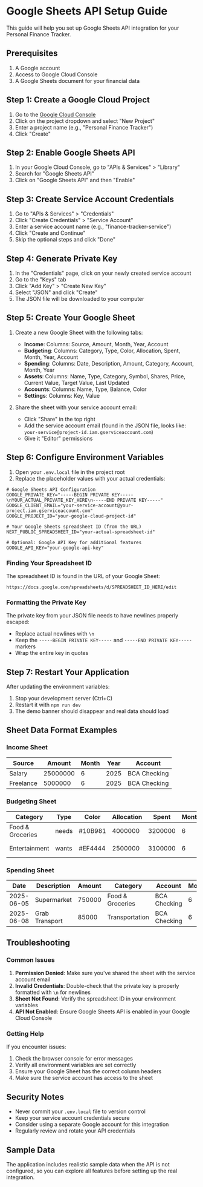 # Google Sheets API Setup Guide

This guide will help you set up Google Sheets API integration for your Personal Finance Tracker.

## Prerequisites

1. A Google account
2. Access to Google Cloud Console
3. A Google Sheets document for your financial data

## Step 1: Create a Google Cloud Project

1. Go to the [Google Cloud Console](https://console.cloud.google.com/)
2. Click on the project dropdown and select "New Project"
3. Enter a project name (e.g., "Personal Finance Tracker")
4. Click "Create"

## Step 2: Enable Google Sheets API

1. In your Google Cloud Console, go to "APIs & Services" > "Library"
2. Search for "Google Sheets API"
3. Click on "Google Sheets API" and then "Enable"

## Step 3: Create Service Account Credentials

1. Go to "APIs & Services" > "Credentials"
2. Click "Create Credentials" > "Service Account"
3. Enter a service account name (e.g., "finance-tracker-service")
4. Click "Create and Continue"
5. Skip the optional steps and click "Done"

## Step 4: Generate Private Key

1. In the "Credentials" page, click on your newly created service account
2. Go to the "Keys" tab
3. Click "Add Key" > "Create New Key"
4. Select "JSON" and click "Create"
5. The JSON file will be downloaded to your computer

## Step 5: Create Your Google Sheet

1. Create a new Google Sheet with the following tabs:
   - **Income**: Columns: Source, Amount, Month, Year, Account
   - **Budgeting**: Columns: Category, Type, Color, Allocation, Spent, Month, Year, Account
   - **Spending**: Columns: Date, Description, Amount, Category, Account, Month, Year
   - **Assets**: Columns: Name, Type, Category, Symbol, Shares, Price, Current Value, Target Value, Last Updated
   - **Accounts**: Columns: Name, Type, Balance, Color
   - **Settings**: Columns: Key, Value

2. Share the sheet with your service account email:
   - Click "Share" in the top right
   - Add the service account email (found in the JSON file, looks like: `your-service@project-id.iam.gserviceaccount.com`)
   - Give it "Editor" permissions

## Step 6: Configure Environment Variables

1. Open your `.env.local` file in the project root
2. Replace the placeholder values with your actual credentials:

```env
# Google Sheets API Configuration
GOOGLE_PRIVATE_KEY="-----BEGIN PRIVATE KEY-----\nYOUR_ACTUAL_PRIVATE_KEY_HERE\n-----END PRIVATE KEY-----"
GOOGLE_CLIENT_EMAIL="your-service-account@your-project.iam.gserviceaccount.com"
GOOGLE_PROJECT_ID="your-google-cloud-project-id"

# Your Google Sheets spreadsheet ID (from the URL)
NEXT_PUBLIC_SPREADSHEET_ID="your-actual-spreadsheet-id"

# Optional: Google API Key for additional features
GOOGLE_API_KEY="your-google-api-key"
```

### Finding Your Spreadsheet ID

The spreadsheet ID is found in the URL of your Google Sheet:
```
https://docs.google.com/spreadsheets/d/SPREADSHEET_ID_HERE/edit
```

### Formatting the Private Key

The private key from your JSON file needs to have newlines properly escaped:
- Replace actual newlines with `\n`
- Keep the `-----BEGIN PRIVATE KEY-----` and `-----END PRIVATE KEY-----` markers
- Wrap the entire key in quotes

## Step 7: Restart Your Application

After updating the environment variables:
1. Stop your development server (Ctrl+C)
2. Restart it with `npm run dev`
3. The demo banner should disappear and real data should load

## Sheet Data Format Examples

### Income Sheet
| Source | Amount | Month | Year | Account |
|--------|--------|-------|------|---------|
| Salary | 25000000 | 6 | 2025 | BCA Checking |
| Freelance | 5000000 | 6 | 2025 | BCA Checking |

### Budgeting Sheet
| Category | Type | Color | Allocation | Spent | Month | Year | Account |
|----------|------|-------|------------|-------|-------|------|---------|
| Food & Groceries | needs | #10B981 | 4000000 | 3200000 | 6 | 2025 | BCA Checking |
| Entertainment | wants | #EF4444 | 2500000 | 3100000 | 6 | 2025 | BCA Checking |

### Spending Sheet
| Date | Description | Amount | Category | Account | Month | Year |
|------|-------------|--------|----------|---------|-------|------|
| 2025-06-05 | Supermarket | 750000 | Food & Groceries | BCA Checking | 6 | 2025 |
| 2025-06-08 | Grab Transport | 85000 | Transportation | BCA Checking | 6 | 2025 |

## Troubleshooting

### Common Issues

1. **Permission Denied**: Make sure you've shared the sheet with the service account email
2. **Invalid Credentials**: Double-check that the private key is properly formatted with `\n` for newlines
3. **Sheet Not Found**: Verify the spreadsheet ID in your environment variables
4. **API Not Enabled**: Ensure Google Sheets API is enabled in your Google Cloud Console

### Getting Help

If you encounter issues:
1. Check the browser console for error messages
2. Verify all environment variables are set correctly
3. Ensure your Google Sheet has the correct column headers
4. Make sure the service account has access to the sheet

## Security Notes

- Never commit your `.env.local` file to version control
- Keep your service account credentials secure
- Consider using a separate Google account for this integration
- Regularly review and rotate your API credentials

## Sample Data

The application includes realistic sample data when the API is not configured, so you can explore all features before setting up the real integration.
